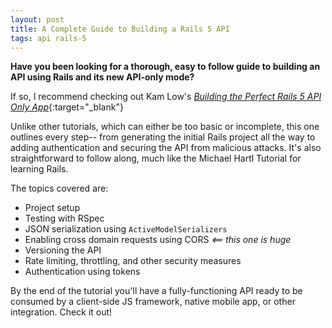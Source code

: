 ```yaml
---
layout: post
title: A Complete Guide to Building a Rails 5 API
tags: api rails-5
---
```


**Have you been looking for a thorough, easy to follow guide to building
an API using Rails and its new API-only mode?**

If so, I recommend checking out Kam Low's [_Building the Perfect Rails 5 API Only
App_](http://sourcey.com/building-the-prefect-rails-5-api-only-app/){:target="_blank"}

Unlike other tutorials, which can either be too basic or incomplete, this one outlines every step-- from generating
the initial Rails project all the way to adding authentication and
securing the API from malicious attacks. It's also straightforward to follow
along, much like the Michael Hartl Tutorial for learning Rails.

The topics covered are:

* Project setup
* Testing with RSpec
* JSON serialization using `ActiveModelSerializers`
* Enabling cross domain requests using CORS _<== this one is huge_
* Versioning the API
* Rate limiting, throttling, and other security measures
* Authentication using tokens

By the end of the tutorial you'll have a fully-functioning API ready to
be consumed by a client-side JS framework, native mobile app, or
other integration. Check it out!
